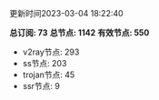 更新时间2023-03-04 18:22:40

**总订阅: 73**
**总节点: 1142**
**有效节点: 550**
- v2ray节点: 293
- ss节点: 203
- trojan节点: 45
- ssr节点: 9
